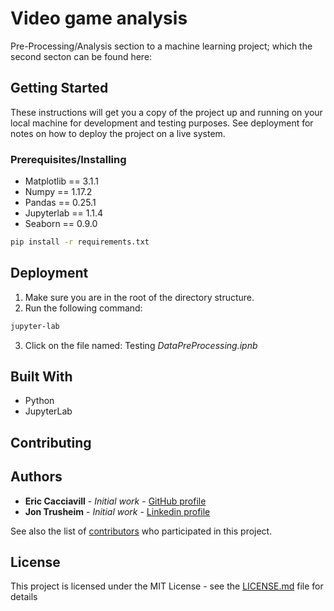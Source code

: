 # Video game analysis

Pre-Processing/Analysis section to a machine learning project; which the second secton can be found here:

## Getting Started

These instructions will get you a copy of the project up and running on your local machine for development and testing purposes. See deployment for notes on how to deploy the project on a live system.

### Prerequisites/Installing
* Matplotlib == 3.1.1
* Numpy == 1.17.2
* Pandas == 0.25.1
* Jupyterlab == 1.1.4
* Seaborn == 0.9.0

```bash
pip install -r requirements.txt
```

## Deployment
1. Make sure you are in the root of the directory structure.
2. Run the following command:
```bash
jupyter-lab
```
3. Click on the file named: Testing *DataPreProcessing.ipnb*

## Built With
* Python
* JupyterLab
## Contributing

## Authors
* **Eric Cacciavill** - *Initial work* - [GitHub profile](https://github.com/EricCacciavillani)
* **Jon Trusheim** - *Initial work* - [Linkedin profile](http://tinyurl.com/y6828es3)

See also the list of [contributors](https://github.com/your/project/contributors) who participated in this project.

## License

This project is licensed under the MIT License - see the [LICENSE.md](LICENSE.md) file for details
